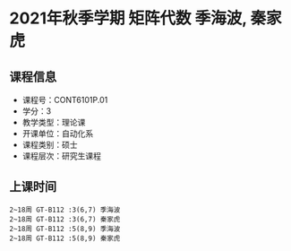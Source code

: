 # 2021年秋季学期 矩阵代数 季海波, 秦家虎






## 课程信息

- 课程号：CONT6101P.01
- 学分：3
- 教学类型：理论课
- 开课单位：自动化系
- 课程类别：硕士
- 课程层次：研究生课程

## 上课时间

```
2~18周 GT-B112 :3(6,7) 季海波
2~18周 GT-B112 :3(6,7) 秦家虎
2~18周 GT-B112 :5(8,9) 季海波
2~18周 GT-B112 :5(8,9) 秦家虎
```


